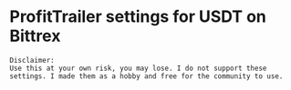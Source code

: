# ProfitTrailer settings for USDT on Bittrex

```
Disclaimer:
Use this at your own risk, you may lose. I do not support these settings. I made them as a hobby and free for the community to use.
```
